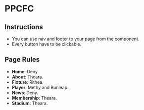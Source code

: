 # PPCFC

## Instructions
- You can use nav and footer to your page from the component.
- Every button have to be clickable.
## Page Rules
- **Home**: Deny 
- **About**: Theara.
- **Fixture**: Rithea.
- **Player**: Methy and Bunleap.
- **News**: Deny.
- **Membership**: Theara.
- **Stadium**: Theara.
